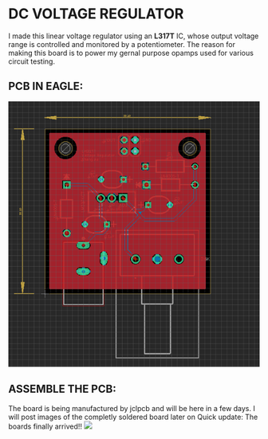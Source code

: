 # DC VOLTAGE REGULATOR 
I made this linear voltage regulator using an **L317T** IC, whose output voltage range is controlled and monitored by a potentiometer. The reason for making this board is to power my gernal purpose opamps used for various circuit testing. 

## PCB IN EAGLE:

![](https://github.com/khanghuu1023/DC_Voltage_Regulator/blob/main/PCB_EAGLE.png) 

## ASSEMBLE THE PCB:

The board is being manufactured by jclpcb and will be here in a few days. I will post images of the completly soldered board later on
Quick update: The boards finally arrived!! 
![](https://github.com/khanghuu1023/DC_Voltage_Regulator/blob/main/PCBs_arrived.png)
